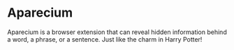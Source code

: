 # Aparecium

Aparecium is a browser extension that can reveal hidden information behind a word, a phrase, or a sentence. Just like the charm in Harry Potter!
